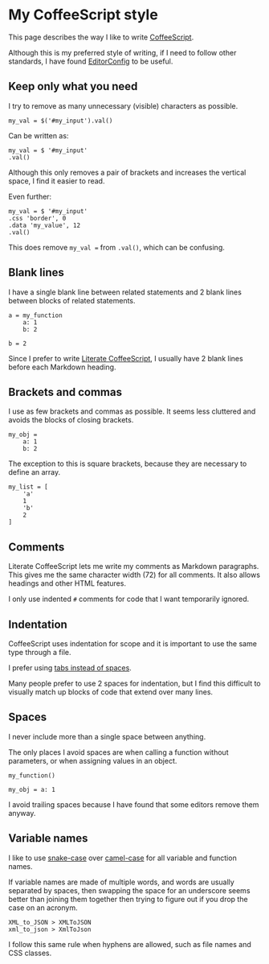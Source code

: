 # My CoffeeScript style

This page describes the way I like to write
[CoffeeScript](http://coffeescript.org/).

Although this is my preferred style of writing, if I need to follow
other standards, I have found [EditorConfig](http://editorconfig.org/)
to be useful.


## Keep only what you need

I try to remove as many unnecessary (visible) characters as possible.

	my_val = $('#my_input').val()

Can be written as:

	my_val = $ '#my_input'
	.val()

Although this only removes a pair of brackets and increases the vertical
space, I find it easier to read.

Even further:

	my_val = $ '#my_input'
	.css 'border', 0
	.data 'my_value', 12
	.val()

This does remove `my_val =` from `.val()`, which can be confusing.


## Blank lines

I have a single blank line between related statements and 2 blank lines
between blocks of related statements.

	a = my_function
		a: 1
		b: 2

	b = 2

Since I prefer to write
[Literate CoffeeScript](http://coffeescript.org/#literate),
I usually have 2 blank lines before each Markdown heading.


## Brackets and commas

I use as few brackets and commas as possible.
It seems less cluttered and avoids the blocks of closing brackets.

	my_obj =
		a: 1
		b: 2

The exception to this is square brackets, because they are necessary to
define an array.

	my_list = [
		'a'
		1
		'b'
		2
	]


## Comments

Literate CoffeeScript lets me write my comments as Markdown paragraphs.
This gives me the same character width (72) for all comments.
It also allows headings and other HTML features.

I only use indented `#` comments for code that I want temporarily
ignored.


## Indentation

CoffeeScript uses indentation for scope and it is important to use
the same type through a file.

I prefer using [tabs instead of spaces](../tabs_vs_spaces/).

Many people prefer to use 2 spaces for indentation, but I find this
difficult to visually match up blocks of code that extend over many
lines.


## Spaces

I never include more than a single space between anything.

The only places I avoid spaces are when calling a function without
parameters, or when assigning values in an object.

	my_function()

	my_obj = a: 1

I avoid trailing spaces because I have found that some editors remove
them anyway.


## Variable names

I like to use [snake-case](https://en.wikipedia.org/wiki/Snake_case)
over [camel-case](http://en.wikipedia.org/wiki/CamelCase) for all
variable and function names.

If variable names are made of multiple words, and words are usually
separated by spaces, then swapping the space for an underscore seems
better than joining them together then trying to figure out if you drop
the case on an acronym.

	XML_to_JSON > XMLToJSON
	xml_to_json > XmlToJson

I follow this same rule when hyphens are allowed, such as file names and
CSS classes.

